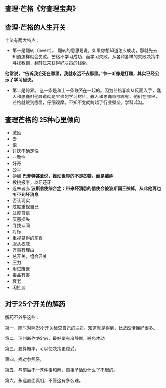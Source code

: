 
## 查理·芒格《穷查理宝典》

## 查理·芒格的人生开关
土法有两大特点：
+ 第一是翻转（invert）。 翻转的意思是说，如果你想知道怎么成功，那就先去知道怎样就会失败。芒格不学习成功，而学习失败，从各种各样的失败决策中寻找教训，翻转过来获得好决策的线索。

**他常说，“告诉我会死在哪里，我就永远不去那里。”乍一听像是打趣，其实已经公示了学习秘诀。**

+ 第二是跨界。 这一条是和上一条联系在一起的。因为芒格喜欢从反面入手，蠢人和愚蠢对他来说就是宝贵的学习材料。蠢人和愚蠢哪哪都有，他们在哪里，芒格就跟到哪里，仔细观摩。不知不觉就跨越了行业壁垒，学科鸿沟。

## 查理芒格的 25种心里倾向
+ 激励
+ 爱
+ 恨
+ 讨厌不确定性
+ 一致性
+ 好奇
+ 公平
+ 妒嫉 **巴菲特甚至说，推动世界的不是贪婪，而是嫉妒**
+ 投桃报李，以牙还牙
+ 近朱者赤 **波斯信使综合症：带来坏消息的信使会被波斯国王杀掉，从此他再也听不到坏消息**
+ 否认现实
+ 过度重视自己
+ 过度自信
+ 厌恶损失
+ 寻找认同
+ 对标
+ 重视易得的东西
+ 服从权威
+ 万事有理由
+ 总开关，组合开关
+ 压力
+ 用进废退
+ 毒品有害
+ 衰老
+ 闲扯淡

## 对于25个开关的解药

解药不外乎这些：

第一，随时对照25个开关检查自己的决策。知道就是得到，比茫然懵懂好很多。

第二，下判断作决定前，最好要有冷静期，避免冲动。

第三，要算概率，可以使决策更稳妥。

第四，找对参照系。

第五，与前后不一这件事和解，自相矛盾没什么了不起的。

第六，永远直面真相，不管这有多么难。


